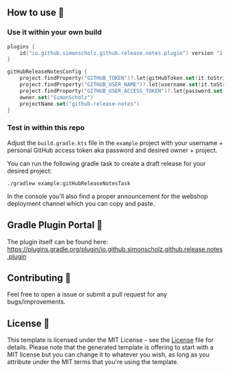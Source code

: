 ## How to use 👣

### Use it within your own build

```kotlin
plugins {
    id("io.github.simonscholz.github.release.notes.plugin") version "1.5.0"
}

gitHubReleaseNotesConfig {
    project.findProperty("GITHUB_TOKEN")?.let{gitHubToken.set(it.toString())}
    project.findProperty("GITHUB_USER_NAME")?.let{username.set(it.toString())}
    project.findProperty("GITHUB_USER_ACCESS_TOKEN")?.let{password.set(it.toString())}
    owner.set("SimonScholz")
    projectName.set("github-release-notes")
}
```

### Test in within this repo

Adjust the `build.gradle.kts` file in the `example` project
with your username + personal GitHub access token aka password and desired owner + project.

You can run the following gradle task to create a draft release for your desired project:

```
./gradlew example:gitHubReleaseNotesTask
```

In the console you'll also find a proper announcement for the webshop deployment channel which you can copy and paste.

## Gradle Plugin Portal 🚀

The plugin itself can be found here: https://plugins.gradle.org/plugin/io.github.simonscholz.github.release.notes.plugin

## Contributing 🤝

Feel free to open a issue or submit a pull request for any bugs/improvements.

## License 📄

This template is licensed under the MIT License - see the [License](License) file for details.
Please note that the generated template is offering to start with a MIT license but you can change it to whatever you wish, as long as you attribute under the MIT terms that you're using the template. 
